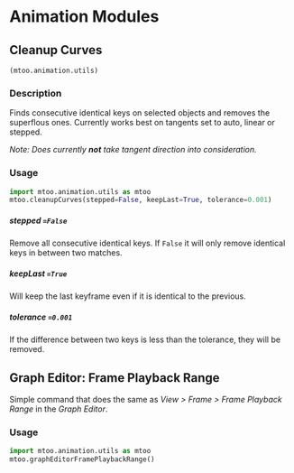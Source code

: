 # Animation Modules

## Cleanup Curves

`(mtoo.animation.utils)`

### Description

Finds consecutive identical keys on selected objects and removes the superflous ones. Currently works best on tangents set to auto, linear or stepped.

_Note: Does currently **not** take tangent direction into consideration._

### Usage

```python 
import mtoo.animation.utils as mtoo
mtoo.cleanupCurves(stepped=False, keepLast=True, tolerance=0.001)
```


##### stepped `=False`
Remove all consecutive identical keys. If `False` it will only remove identical keys in between two matches.

##### keepLast `=True`
Will keep the last keyframe even if it is identical to the previous.

##### tolerance `=0.001`
If the difference between two keys is less than the tolerance, they will be removed.


## Graph Editor: Frame Playback Range
Simple command that does the same as _View > Frame > Frame Playback Range_ in the _Graph Editor_.

### Usage

```python 
import mtoo.animation.utils as mtoo
mtoo.graphEditorFramePlaybackRange()
```